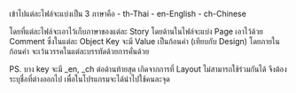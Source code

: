 เข้าไปแต่ละไฟล์จะแบ่งเป็น 3 ภาษาคือ
    - th-Thai
    - en-English
    - ch-Chinese
    
โดยที่แต่ละไฟล์จะเอาไว้เก็บภาษาของแต่ละ Story 
โดยด้านในไฟล์จะแบ่ง Page เอาไว้ด้วย Comment
ซึ่งในแต่ละ Object Key จะมี Value เป็นก้อนคำ (เทียบกับ Design)
โดยภายในก้อนคำ จะเว้นวรรคในแต่ละบรรทัดด้วยการคั่นด้วย <br/>

PS. บาง key จะมี _en, _ch ต่อด้านท้ายสุด เกิดจากการที่ Layout ไม่สามารถใช้ร่วมกันได้ จึงต้องระบุชื่อที่ต่างออกไป เพื่อในโปรแกรมจะได้นำไปใช้คนละจุด
